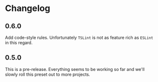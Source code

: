 # Changelog

## 0.6.0

Add code-style rules. Unfortunately `TSLint` is not as feature
rich as `ESLint` in this regard.

## 0.5.0

This is a pre-release. Everything seems to be working so far
and we'll slowly roll this preset out to more projects.
